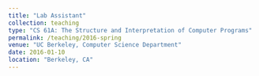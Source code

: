 ```yaml
---
title: "Lab Assistant"
collection: teaching
type: "CS 61A: The Structure and Interpretation of Computer Programs"
permalink: /teaching/2016-spring
venue: "UC Berkeley, Computer Science Department"
date: 2016-01-10
location: "Berkeley, CA"
---
```

